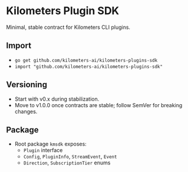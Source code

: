 # Kilometers Plugin SDK

Minimal, stable contract for Kilometers CLI plugins.

## Import

- `go get github.com/kilometers-ai/kilometers-plugins-sdk`
- `import "github.com/kilometers-ai/kilometers-plugins-sdk"`

## Versioning

- Start with v0.x during stabilization.
- Move to v1.0.0 once contracts are stable; follow SemVer for breaking changes.

## Package

- Root package `kmsdk` exposes:
  - `Plugin` interface
  - `Config`, `PluginInfo`, `StreamEvent`, `Event`
  - `Direction`, `SubscriptionTier` enums
